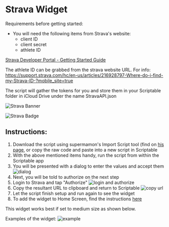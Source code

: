 # Strava Widget
Requirements before getting started:
* You will need the following items from Strava's website:
     * client ID
     * client secret
     * athlete ID 

[Strava Developer Portal - Getting Started Guide](https://developers.strava.com/docs/getting-started/)

The athlete ID can be grabbed from the strava website URL. For info: 
https://support.strava.com/hc/en-us/articles/216928797-Where-do-i-find-my-Strava-ID-?mobile_site=true

The script will gather the tokens for you and store them in your Scriptable folder in iCloud Drive under the name StravaAPI.json

![Strava Banner](https://i.imgur.com/TUKqFW5.jpg)

![Strava Badge](https://i.imgur.com/JDafaoE.png)

## Instructions:

1. Download the script using supermamon's Import Script tool (find on [his page](https://github.com/supermamon/scriptable-scripts), or copy the raw code and paste into a new script in Scriptable
1. With the above mentioned items handy, run the script from within the Scriptable app
3. You will be presented with a dialog to enter the values and accept them
     ![dialog](https://i.imgur.com/9lqJLhY.jpg)
4. Next, you will be told to authorize on the next step
5. Login to Strava and tap "Authorize"
     ![login and authorize](https://i.imgur.com/kuGBpeB.jpg)
5. Copy the resultant URL to clipboard and return to Scriptable
     ![copy url](https://i.imgur.com/o2N704i.jpg)
6. Let the script finish setup and run again to see the widget
7. To add the widget to Home Screen, find the instructions [here](https://github.com/mvan231/Scriptable#first-time-adding-a-widget)

This widget works best if set to medium size as shown below.

Examples of the widget:
![example](https://i.imgur.com/iViNi9X.jpg)
